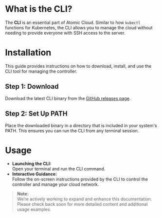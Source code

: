 # What is the CLI?

The **CLI** is an essential part of Atomic Cloud. Similar to how `kubectl` functions for Kubernetes, the CLI allows you to manage the cloud without needing to provide everyone with SSH access to the server.

# Installation
This guide provides instructions on how to download, install, and use the CLI tool for managing the controller.

## Step 1: Download
Download the latest CLI binary from the [GitHub releases page](https://github.com/HttpRafa/atomic-cloud/releases/).

## Step 2: Set Up PATH
Place the downloaded binary in a directory that is included in your system's PATH. This ensures you can run the CLI from any terminal session.

# Usage

- **Launching the CLI:**  
  Open your terminal and run the CLI command.
- **Interactive Guidance:**  
  Follow the on-screen instructions provided by the CLI to control the controller and manage your cloud network.

> **Note:**  
> We’re actively working to expand and enhance this documentation. Please check back soon for more detailed content and additional usage examples.